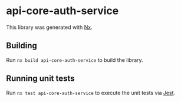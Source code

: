 # api-core-auth-service

This library was generated with [Nx](https://nx.dev).

## Building

Run `nx build api-core-auth-service` to build the library.

## Running unit tests

Run `nx test api-core-auth-service` to execute the unit tests via [Jest](https://jestjs.io).
